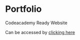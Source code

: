 # Portfolio
Codeacademy Ready Website

Can be accessed by [clicking here](https://zkparker.github.io/Portfolio)
